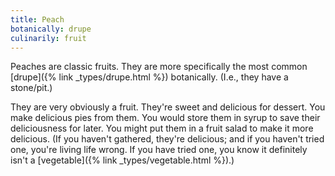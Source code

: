 ```yaml
---
title: Peach
botanically: drupe
culinarily: fruit
---
```

Peaches are classic fruits. They are more specifically the most common [drupe]({% link _types/drupe.html %}) botanically. (I.e., they have a stone/pit.)

They are very obviously a fruit. They're sweet and delicious for dessert. You make delicious pies from them. You would store them in syrup to save their deliciousness for later. You might put them in a fruit salad to make it more delicious. (If you haven't gathered, they're delicious; and if you haven't tried one, you're living life wrong. If you have tried one, you know it definitely isn't a [vegetable]({% link _types/vegetable.html %}).)